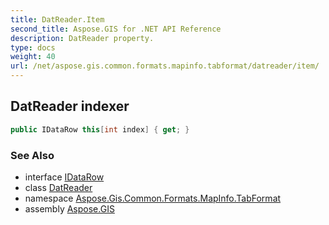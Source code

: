```yaml
---
title: DatReader.Item
second_title: Aspose.GIS for .NET API Reference
description: DatReader property. 
type: docs
weight: 40
url: /net/aspose.gis.common.formats.mapinfo.tabformat/datreader/item/
---
```

## DatReader indexer

```csharp
public IDataRow this[int index] { get; }
```

### See Also

* interface [IDataRow](../../../aspose.gis.common.formats.mapinfo/idatarow/)
* class [DatReader](../)
* namespace [Aspose.Gis.Common.Formats.MapInfo.TabFormat](../../datreader/)
* assembly [Aspose.GIS](../../../)


